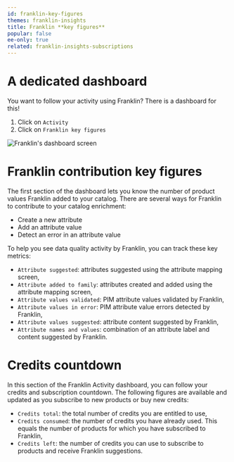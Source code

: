 ```yaml
---
id: franklin-key-figures
themes: franklin-insights
title: Franklin **key figures**
popular: false
ee-only: true
related: franklin-insights-subscriptions
---
```

# A dedicated dashboard
You want to follow your activity using Franklin? There is a dashboard for this!
1. Click on `Activity`
2. Click on `Franklin key figures`

![Franklin's dashboard screen](../img/Akeneo_Screenshot_Franklin_Insights_key-figures.png)

# Franklin contribution key figures

The first section of the dashboard lets you know the number of product values Franklin added to your catalog. There are several ways for Franklin to contribute to your catalog enrichment:
- Create a new attribute
- Add an attribute value
- Detect an error in an attribute value


To help you see data quality activity by Franklin, you can track these key metrics:
- `Attribute suggested`: attributes suggested using the attribute mapping screen,
- `Attribute added to family`: attributes created and added using the attribute mapping screen,
- `Attribute values validated`: PIM attribute values validated by Franklin,
- `Attribute values in error`: PIM attribute value errors detected by Franklin,
- `Attribute values suggested`: attribute content suggested by Franklin,
- `Attribute names and values`: combination of an attribute label and content suggested by Franklin.


# Credits countdown

In this section of the Franklin Activity dashboard, you can follow your credits and subscription countdown. The following figures are available and updated as you subscribe to new products or buy new credits:
- `Credits total`: the total number of credits you are entitled to use,
- `Credits consumed`: the number of credits you have already used. This equals the number of products for which you have subscribed to Franklin,
- `Credits left`: the number of credits you can use to subscribe to products and receive Franklin suggestions.

